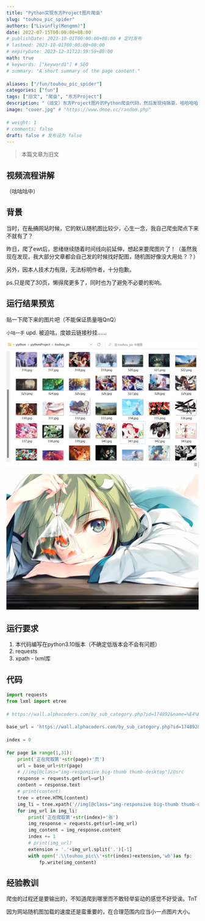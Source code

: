 ```yaml
---
title: "Python实现东方Project图片爬虫"
slug: "touhou_pic_spider"
authors: ["Livinfly(Mengmm)"]
date: 2022-07-15T00:00:00+08:00
# publishDate: 2023-10-01T00:00:00+08:00 # 定时发布
# lastmod: 2023-10-01T00:00:00+08:00
# expiryDate: 2023-12-31T23:59:59+08:00
math: true
# keywords: ["keyword1"] # SEO
# summary: "A short summary of the page content."

aliases: ["/fun/touhou_pic_spider"]
categories: ["fun"]
tags: ["旧文", "爬虫", "东方Project"]
description: "（旧文）东方Project图片的Python爬虫代码，然后发现纯搞耍，哈哈哈哈"
image: "cover.jpg" # "https://www.dmoe.cc/random.php"

# weight: 1
# comments: false
draft: false # 发布设为 false
---
```


> 本篇文章为旧文

## 视频流程讲解

（咕咕咕中）

## 背景

当时，在~~乱搞~~网站时候，它的默认随机图比较少，心生一念，我自己爬虫爬点下来不就有了？

昨日，爬了ewt后，思绪继续随着时间线向前延伸，想起来要爬图片了！（虽然我现在发现，我大部分文章都会自己发的时候找好配图，随机图好像没大用处？？）

另外，因本人技术力有限，无法标明作者，十分抱歉。

ps.只是爬了30页，懒得爬更多了，同时也为了避免不必要的影响。

## 运行结果预览

贴一下爬下来的图片吧（不能保证质量哦QnQ）

`小咕一手`
upd. 被迫咕，度娘云链接秒挂……

![爬下来的图片文件](TouhouPicSpider.assets/653074884.png)

![经典名图『早苗看鱼』](TouhouPicSpider.assets/702231711.jpg)

## 运行要求

1. 本代码编写在python3.10版本（不确定低版本会不会有问题）
2. requests
3. xpath - lxml库

## 代码

```py
import requests
from lxml import etree

# https://wall.alphacoders.com/by_sub_category.php?id=174892&name=%E4%B8%9C%E6%96%B9+%E5%A3%81%E7%BA%B8&filter=4K+Ultra+HD&lang=Chinese&quickload=880+&page=1

base_url = 'https://wall.alphacoders.com/by_sub_category.php?id=174892&name=%E4%B8%9C%E6%96%B9+%E5%A3%81%E7%BA%B8&filter=4K+Ultra+HD&lang=Chinese&quickload=880+&page='

index = 0

for page in range(1,31):
    print('正在爬取第'+str(page)+'页')
    url = base_url+str(page)
    # //img[@class="img-responsive big-thumb thumb-desktop"]/@src
    response = requests.get(url=url)
    content = response.text
    # print(content)
    tree = etree.HTML(content)
    img_li = tree.xpath('//img[@class="img-responsive big-thumb thumb-desktop"]/@src')
    for img_url in img_li:
        print('正在爬取第'+str(index)+'张')
        img_response = requests.get(url=img_url)
        img_content = img_response.content
        index += 1
        # print(img_url)
        extension = '.'+img_url.split('.')[-1]
        with open('.\\touhou_pic\\'+str(index)+extension,'wb')as fp:
            fp.write(img_content)
```

## 经验教训

爬虫的过程还是要输出的，不知道爬到哪里而不敢轻举妄动的感觉不好受诶。TnT

因为网站随机图加载的速度还是蛮重要的，在合理范围内应当小一点图片大小。